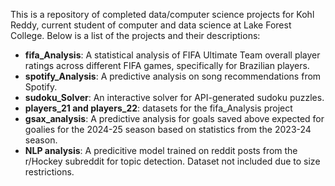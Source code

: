 This is a repository of completed data/computer science projects for Kohl Reddy, current student of computer and data science at Lake Forest College. Below is a list of the projects and their descriptions:
- **fifa_Analysis**: A statistical analysis of FIFA Ultimate Team overall player ratings across different FIFA games, specifically for Brazilian players. 
- **spotify_Analysis**: A predictive analysis on song recommendations from Spotify.
- **sudoku_Solver**: An interactive solver for API-generated sudoku puzzles. 
- **players_21 and players_22**: datasets for the fifa_Analysis project
- **gsax_analysis**: A predictive analysis for goals saved above expected for goalies for the 2024-25 season based on statistics from the 2023-24 season.
- **NLP analysis**: A predicitive model trained on reddit posts from the r/Hockey subreddit for topic detection. Dataset not included due to size restrictions. 
